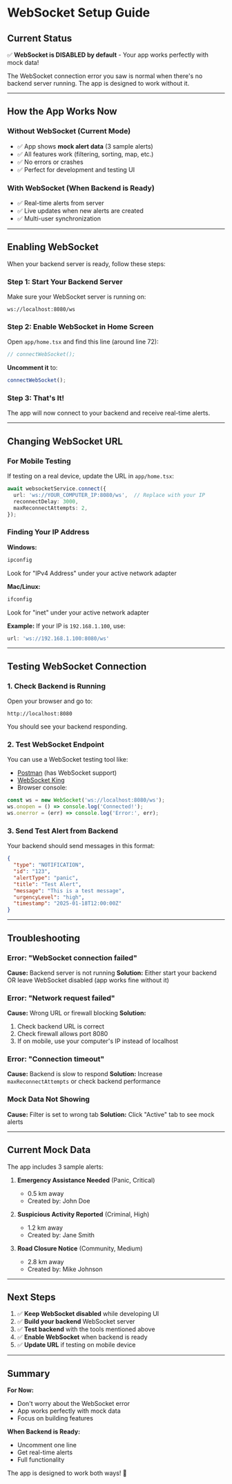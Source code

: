 # WebSocket Setup Guide

## Current Status
✅ **WebSocket is DISABLED by default** - Your app works perfectly with mock data!

The WebSocket connection error you saw is normal when there's no backend server running. The app is designed to work without it.

---

## How the App Works Now

### Without WebSocket (Current Mode)
- ✅ App shows **mock alert data** (3 sample alerts)
- ✅ All features work (filtering, sorting, map, etc.)
- ✅ No errors or crashes
- ✅ Perfect for development and testing UI

### With WebSocket (When Backend is Ready)
- ✅ Real-time alerts from server
- ✅ Live updates when new alerts are created
- ✅ Multi-user synchronization

---

## Enabling WebSocket

When your backend server is ready, follow these steps:

### Step 1: Start Your Backend Server
Make sure your WebSocket server is running on:
```
ws://localhost:8080/ws
```

### Step 2: Enable WebSocket in Home Screen
Open `app/home.tsx` and find this line (around line 72):
```typescript
// connectWebSocket();
```

**Uncomment it** to:
```typescript
connectWebSocket();
```

### Step 3: That's It!
The app will now connect to your backend and receive real-time alerts.

---

## Changing WebSocket URL

### For Mobile Testing
If testing on a real device, update the URL in `app/home.tsx`:

```typescript
await websocketService.connect({
  url: 'ws://YOUR_COMPUTER_IP:8080/ws',  // Replace with your IP
  reconnectDelay: 3000,
  maxReconnectAttempts: 2,
});
```

### Finding Your IP Address

**Windows:**
```bash
ipconfig
```
Look for "IPv4 Address" under your active network adapter

**Mac/Linux:**
```bash
ifconfig
```
Look for "inet" under your active network adapter

**Example:**
If your IP is `192.168.1.100`, use:
```typescript
url: 'ws://192.168.1.100:8080/ws'
```

---

## Testing WebSocket Connection

### 1. Check Backend is Running
Open your browser and go to:
```
http://localhost:8080
```
You should see your backend responding.

### 2. Test WebSocket Endpoint
You can use a WebSocket testing tool like:
- [Postman](https://www.postman.com/) (has WebSocket support)
- [WebSocket King](https://websocketking.com/)
- Browser console:
```javascript
const ws = new WebSocket('ws://localhost:8080/ws');
ws.onopen = () => console.log('Connected!');
ws.onerror = (err) => console.log('Error:', err);
```

### 3. Send Test Alert from Backend
Your backend should send messages in this format:
```json
{
  "type": "NOTIFICATION",
  "id": "123",
  "alertType": "panic",
  "title": "Test Alert",
  "message": "This is a test message",
  "urgencyLevel": "high",
  "timestamp": "2025-01-18T12:00:00Z"
}
```

---

## Troubleshooting

### Error: "WebSocket connection failed"
**Cause:** Backend server is not running
**Solution:** Either start your backend OR leave WebSocket disabled (app works fine without it)

### Error: "Network request failed"
**Cause:** Wrong URL or firewall blocking
**Solution:**
1. Check backend URL is correct
2. Check firewall allows port 8080
3. If on mobile, use your computer's IP instead of localhost

### Error: "Connection timeout"
**Cause:** Backend is slow to respond
**Solution:** Increase `maxReconnectAttempts` or check backend performance

### Mock Data Not Showing
**Cause:** Filter is set to wrong tab
**Solution:** Click "Active" tab to see mock alerts

---

## Current Mock Data

The app includes 3 sample alerts:

1. **Emergency Assistance Needed** (Panic, Critical)
   - 0.5 km away
   - Created by: John Doe

2. **Suspicious Activity Reported** (Criminal, High)
   - 1.2 km away
   - Created by: Jane Smith

3. **Road Closure Notice** (Community, Medium)
   - 2.8 km away
   - Created by: Mike Johnson

---

## Next Steps

1. ✅ **Keep WebSocket disabled** while developing UI
2. ✅ **Build your backend** WebSocket server
3. ✅ **Test backend** with the tools mentioned above
4. ✅ **Enable WebSocket** when backend is ready
5. ✅ **Update URL** if testing on mobile device

---

## Summary

**For Now:**
- Don't worry about the WebSocket error
- App works perfectly with mock data
- Focus on building features

**When Backend is Ready:**
- Uncomment one line
- Get real-time alerts
- Full functionality

The app is designed to work both ways! 🎉
